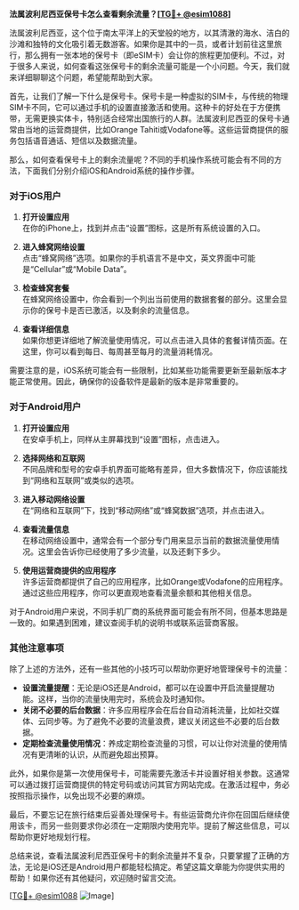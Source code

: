 **法属波利尼西亚保号卡怎么查看剩余流量？[[TG💪+ @esim1088](https://t.me/s/esim1088)]**

法属波利尼西亚，这个位于南太平洋上的天堂般的地方，以其清澈的海水、洁白的沙滩和独特的文化吸引着无数游客。如果你是其中的一员，或者计划前往这里旅行，那么拥有一张本地的保号卡（即eSIM卡）会让你的旅程更加便利。不过，对于很多人来说，如何查看这张保号卡的剩余流量可能是一个小问题。今天，我们就来详细聊聊这个问题，希望能帮助到大家。

首先，让我们了解一下什么是保号卡。保号卡是一种虚拟的SIM卡，与传统的物理SIM卡不同，它可以通过手机的设置直接激活和使用。这种卡的好处在于方便携带，无需更换实体卡，特别适合经常出国旅行的人群。法属波利尼西亚的保号卡通常由当地的运营商提供，比如Orange Tahiti或Vodafone等。这些运营商提供的服务包括语音通话、短信以及数据流量。

那么，如何查看保号卡上的剩余流量呢？不同的手机操作系统可能会有不同的方法，下面我们分别介绍iOS和Android系统的操作步骤。

### 对于iOS用户

1. **打开设置应用**  
   在你的iPhone上，找到并点击“设置”图标，这是所有系统设置的入口。

2. **进入蜂窝网络设置**  
   点击“蜂窝网络”选项。如果你的手机语言不是中文，英文界面中可能是“Cellular”或“Mobile Data”。

3. **检查蜂窝套餐**  
   在蜂窝网络设置中，你会看到一个列出当前使用的数据套餐的部分。这里会显示你的保号卡是否已激活，以及剩余的流量信息。

4. **查看详细信息**  
   如果你想更详细地了解流量使用情况，可以点击进入具体的套餐详情页面。在这里，你可以看到每日、每周甚至每月的流量消耗情况。

需要注意的是，iOS系统可能会有一些限制，比如某些功能需要更新至最新版本才能正常使用。因此，确保你的设备软件是最新的版本是非常重要的。

### 对于Android用户

1. **打开设置应用**  
   在安卓手机上，同样从主屏幕找到“设置”图标，点击进入。

2. **选择网络和互联网**  
   不同品牌和型号的安卓手机界面可能略有差异，但大多数情况下，你应该能找到“网络和互联网”或类似的选项。

3. **进入移动网络设置**  
   在“网络和互联网”下，找到“移动网络”或“蜂窝数据”选项，并点击进入。

4. **查看流量信息**  
   在移动网络设置中，通常会有一个部分专门用来显示当前的数据流量使用情况。这里会告诉你已经使用了多少流量，以及还剩下多少。

5. **使用运营商提供的应用程序**  
   许多运营商都提供了自己的应用程序，比如Orange或Vodafone的应用程序。通过这些应用程序，你可以更直观地查看流量余额和其他相关信息。

对于Android用户来说，不同手机厂商的系统界面可能会有所不同，但基本思路是一致的。如果遇到困难，建议查阅手机的说明书或联系运营商客服。

### 其他注意事项

除了上述的方法外，还有一些其他的小技巧可以帮助你更好地管理保号卡的流量：

- **设置流量提醒**：无论是iOS还是Android，都可以在设置中开启流量提醒功能。这样，当你的流量快用完时，系统会及时通知你。
- **关闭不必要的后台数据**：许多应用程序会在后台自动消耗流量，比如社交媒体、云同步等。为了避免不必要的流量浪费，建议关闭这些不必要的后台数据。
- **定期检查流量使用情况**：养成定期检查流量的习惯，可以让你对流量的使用情况有更清晰的认识，从而避免超出预算。

此外，如果你是第一次使用保号卡，可能需要先激活卡并设置好相关参数。这通常可以通过拨打运营商提供的特定号码或访问其官方网站完成。在激活过程中，务必按照指示操作，以免出现不必要的麻烦。

最后，不要忘记在旅行结束后妥善处理保号卡。有些运营商允许你在回国后继续使用该卡，而另一些则要求你必须在一定期限内使用完毕。提前了解这些信息，可以帮助你更好地规划行程。

总结来说，查看法属波利尼西亚保号卡的剩余流量并不复杂，只要掌握了正确的方法，无论是iOS还是Android用户都能轻松搞定。希望这篇文章能为你提供实用的帮助！如果你还有其他疑问，欢迎随时留言交流。

[[TG💪+ @esim1088](https://t.me/s/esim1088) ![Image](https://i.postimg.cc/4NQfJmqS/Snipaste-2025-05-13-00-14-12.png)]